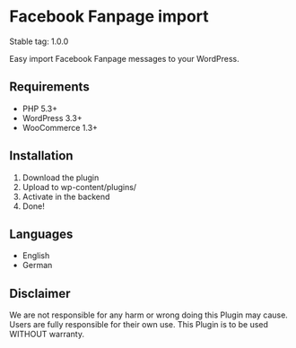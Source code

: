 # Facebook Fanpage import

Stable tag: 1.0.0

Easy import Facebook Fanpage messages to your WordPress.

## Requirements
- PHP 5.3+
- WordPress 3.3+
- WooCommerce 1.3+

## Installation
1. Download the plugin
2. Upload to wp-content/plugins/
3. Activate in the backend
4. Done!

## Languages
- English
- German

## Disclaimer

We are not responsible for any harm or wrong doing this Plugin may cause. Users are fully responsible for their own use. This Plugin is to be used WITHOUT warranty.

